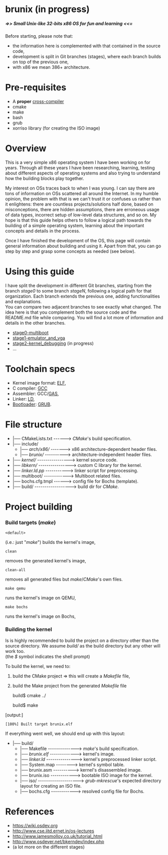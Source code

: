 # brunix (in progress)
##### =>> Small Unix-like 32-bits x86 OS for fun and learning <<=

Before starting, please note that:
* the information here is complemented with that contained in the source code,
* development is split in Git branches (stages), where each branch builds on top of the previous one,
* with x86 we mean 386+ architecture.


# Pre-requisites
* A <b>proper</b> [cross-compiler](http://wiki.osdev.org/GCC_Cross-Compiler)
* cmake
* make
* bash
* grub
* xorriso library (for creating the ISO image)


# Overview

This is a very simple x86 operating system I have been working on for years. 
Through all these years I have been researching, learning, testing about different aspects of operating systems and also
trying to understand how the building blocks play together.

My interest on OSs traces back to when I was young. I can say there are tons of information on OSs scattered
all around the Internet. In my humble opinion, the problem with that is we can't trust it or confuses us 
rather than it enlightens: there are countless 
projects/solutions half done, based on misconceptions, there are hidden assumptions, there are erroneous 
usage of data types, incorrect setup of low-level data structures, and so on. 
My hope is that this guide helps others to follow a logical path towards the building of a simple operating system,
learning about the important concepts and details in the process.

Once I have finished the development of the OS, this page will contain general information about building and using it.
Apart from that, you can go step by step and grasp some concepts as needed (see below).


# Using this guide

I have split the development in different Git branches, starting from the branch *stage0* to some branch *stageN*, following
a logical path for that organization.
Each branch extends the previous one, adding functionalities and explanations. \
You can compare two adjacent branches to see exactly what changed. The idea here is that you complement both the source code and the README.md file while comparing. You will find a lot more of information and details in the other branches.

* [stage0-multiboot](https://github.com/bruno-masci/brunix/tree/stage0-multiboot)
* [stage1-emulator_and_vga](https://github.com/bruno-masci/brunix/tree/stage1-emulator_and_vga)
* [stage2-kernel_debugging]() (in progress)
* ...


# Toolchain specs
 * Kernel image format: [ELF](http://wiki.osdev.org/ELF),
 * C compiler: [GCC](http://wiki.osdev.org/GCC)
 * Assembler: GCC/[GAS](http://wiki.osdev.org/GAS),
 * Linker: [LD](http://wiki.osdev.org/LD),
 * [Bootloader](https://wiki.osdev.org/Bootloader): [GRUB](https://wiki.osdev.org/GRUB).


# File structure

 * |── CMakeLists.txt ------> *CMake*'s build specification.
 * |── include/
   * |── *arch/x86/* -------> x86 architecture-dependent header files.
   * |── *brunix/* ----------> architecture-independent header files.
 * |── *kernel/* ----------------> kernel source code.
 * |── *libkern/* ----------------> custom C library for the kernel.
 * |── *linker.ld.pp* -----------> linker script for preprocessing.
 * |── multiboot/ ------------> Multiboot related files.
 * |── bochs.cfg.tmpl ------> config file for Bochs (template).
 * |── build/ ------------------> build dir for *CMake*.


# Project building

### Build targets (*make*)

	<default>
(i.e.: just "*make*") builds the kernel's image,

	clean
removes the generated kernel's image,

	clean-all
removes all generated files but *make*/*CMake*'s own files.

	make qemu
runs the kernel's image on QEMU,
 
	make bochs
runs the kernel's image on Bochs,

### Building the kernel
Is is highly recommended to build the project on a directory other than the source directory. We assume *build/* as the build directory but any other will work too.\
(the *$* symbol indicates the shell prompt)

To build the kernel, we need to:
1. build the CMake project => this will create a *Makefile* file,
2. build the Make project from the generated *Makefile* file


	build$ cmake ../

	build$ make

[output:]

    [100%] Built target brunix.elf
    
If everything went well, we should end up with this layout:

 * |── build/ 
   * |── Makefile --------------> *make*'s build specification.
   * |── *brunix.elf* -------------> kernel's image.
   * |── *linker.ld* ---------------> kernel's preprocessed linker script.
   * |── System.map --------> kernel's symbol table. 
   * |── brunix.asm ----------> kernel's disassembled image.
   * |── brunix.iso ------------> bootable ISO image for the kernel.
   * |── iso/ --------------------> *grub-mkrescue*'s expected directory layout for creating an ISO file.
   * |── bochs.cfg ------------> resolved config file for Bochs.


# References

* https://wiki.osdev.org
* http://www.cse.iitd.ernet.in/os-lectures
* http://www.jamesmolloy.co.uk/tutorial_html
* http://www.osdever.net/bkerndev/index.php
* (a lot more on the different stages)